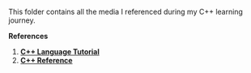 This folder contains all the media I referenced during my C++ learning journey.

**References**

1) [**C++ Language Tutorial**](https://cplusplus.com/doc/)
2) [**C++ Reference**](https://en.cppreference.com/w/)
